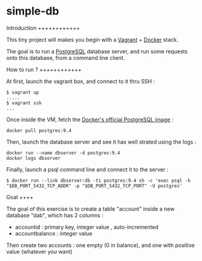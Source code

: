 simple-db
=========

Introduction
++++++++++++

This tiny project will makes you begin with a [Vagrant](https://vagrantup.com) + [Docker](https://docker.com/) stack.

The goal is to run a [PostgreSQL](http://www.postgresql.org/) database server, and run some requests onto this database, from a command line client.

How to run ?
++++++++++++

At first, launch the vagrant box, and connect to it thru SSH :
```
$ vagrant up
.....
$ vagrant ssh
...
```

Once inside the VM, fetch the [Docker's official PostgreSQL image](https://registry.hub.docker.com/_/postgres/) :
```
docker pull postgres:9.4
```

Then, launch the database server and see it has well strated using the logs :
```
docker run --name dbserver -d postgres:9.4
docker logs dbserver
```

Finally, launch a psql command line and connect it to the server :
```
$ docker run --link dbserver:db -ti postgres:9.4 sh -c 'exec psql -h "$DB_PORT_5432_TCP_ADDR" -p "$DB_PORT_5432_TCP_PORT" -U postgres'
```

Goal
++++

The goal of this exercise is to create a table "account" inside a new database "dab", which has 2 columns : 
* accountid : primary key, integer value , auto-incremented
* accountbalance : integer value

Then create two accounts : one empty (0 in  balance), and one with positive value (whatever you want)
